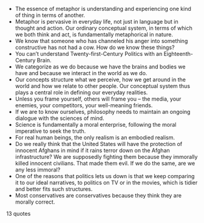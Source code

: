  - The essence of metaphor is understanding and experiencing one kind of thing in terms of another.
 - Metaphor is pervasive in everyday life, not just in language but in thought and action. Our ordinary conceptual system, in terms of which we both think and act, is fundamentally metaphorical in nature.
 - We know that someone who has channeled his anger into something constructive has not had a cow. How do we know these things?
 - You can’t understand Twenty-first-Century Politics with an Eighteenth-Century Brain.
 - We categorize as we do because we have the brains and bodies we have and because we interact in the world as we do.
 - Our concepts structure what we perceive, how we get around in the world and how we relate to other people. Our conceptual system thus plays a central role in defining our everyday realities.
 - Unless you frame yourself, others will frame you – the media, your enemies, your competitors, your well-meaning friends.
 - If we are to know ourselves, philosophy needs to maintain an ongoing dialogue with the sciences of mind.
 - Science is fundamentally a moral enterprise, following the moral imperative to seek the truth.
 - For real human beings, the only realism is an embodied realism.
 - Do we really think that the United States will have the protection of innocent Afghans in mind if it rains terror down on the Afghan infrastructure? We are supposedly fighting them because they immorally killed innocent civilians. That made them evil. If we do the same, are we any less immoral?
 - One of the reasons that politics lets us down is that we keep comparing it to our ideal narratives, to politics on TV or in the movies, which is tidier and better fits such structures.
 - Most conservatives are conservatives because they think they are morally correct.

13 quotes